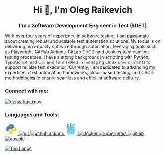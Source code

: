 <h1 align="center">Hi 👋, I'm Oleg Raikevich</h1>
<h3 align="center">I'm a Software Development Engineer in Test (SDET)</h3>
<p>
With over four years of experience in software testing, I am passionate about creating robust and scalable test automation solutions. My focus is on delivering high-quality software through automation, leveraging tools such as Playwright, GitHub Actions, GitLab CI/CD, and Jenkins to streamline testing processes. I have a strong background in scripting with Python, TypeScript, and Go, and I am skilled in managing Linux environments to support reliable test execution. Currently, I am dedicated to advancing my expertise in test automation frameworks, cloud-based testing, and CI/CD methodologies to ensure seamless and efficient software delivery.
</p>

<h3 align="left">Connect with me:</h3>
<p align="left">
<a href="https://linkedin.com/in/favn" target="blank"><img align="center" src="https://raw.githubusercontent.com/rahuldkjain/github-profile-readme-generator/master/src/images/icons/Social/linked-in-alt.svg" alt="denis-kayumov" height="30" width="40" /></a>
</p>

<h3 align="left">Languages and Tools:</h3
<p align="left">
<a href="https://www.python.org" target="_blank" rel="noreferrer"> <img src="https://raw.githubusercontent.com/devicons/devicon/master/icons/python/python-original.svg" alt="python" width="40" height="40"/> </a> 
<a href="https://git-scm.com/" target="_blank" rel="noreferrer"> <img src="https://www.vectorlogo.zone/logos/git-scm/git-scm-icon.svg" alt="git" width="40" height="40"/> </a>
<a href="https://github.com/features/actions" target="_blank" rel="noreferrer"> <img src="https://www.vectorlogo.zone/logos/github/github-icon.svg" alt="github actions" width="40" height="40"/> </a>
<a href="https://golang.org" target="_blank" rel="noreferrer"> <img src="https://raw.githubusercontent.com/devicons/devicon/master/icons/go/go-original.svg" alt="go" width="40" height="40"/> </a> 
<a href="https://www.docker.com/" target="_blank" rel="noreferrer"> <img src="https://www.vectorlogo.zone/logos/docker/docker-icon.svg" alt="docker" width="40" height="40"/> </a>
<a href="https://kubernetes.io/" target="_blank" rel="noreferrer"> <img src="https://www.vectorlogo.zone/logos/kubernetes/kubernetes-icon.svg" alt="kubernetes" width="40" height="40"/> </a>
<a href="https://about.gitlab.com/" target="_blank" rel="noreferrer"> <img src="https://www.vectorlogo.zone/logos/gitlab/gitlab-icon.svg" alt="gitlab" width="40" height="40"/> </a>
<a href="https://www.ansible.com/" target="_blank" rel="noreferrer"> <img src="https://www.vectorlogo.zone/logos/ansible/ansible-icon.svg" alt="ansible" width="40" height="40"/> </a>
</p>

[![Top Langs](https://github-readme-stats.vercel.app/api/top-langs/?username=OlegRaikevich&layout=compact&theme=vision-friendly-dark)](https://github.com/anuraghazra/github-readme-stats)




